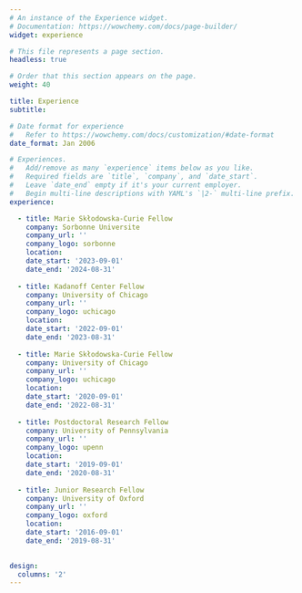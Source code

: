 ```yaml
---
# An instance of the Experience widget.
# Documentation: https://wowchemy.com/docs/page-builder/
widget: experience

# This file represents a page section.
headless: true

# Order that this section appears on the page.
weight: 40

title: Experience
subtitle:

# Date format for experience
#   Refer to https://wowchemy.com/docs/customization/#date-format
date_format: Jan 2006

# Experiences.
#   Add/remove as many `experience` items below as you like.
#   Required fields are `title`, `company`, and `date_start`.
#   Leave `date_end` empty if it's your current employer.
#   Begin multi-line descriptions with YAML's `|2-` multi-line prefix.
experience:

  - title: Marie Skłodowska-Curie Fellow
    company: Sorbonne Universite
    company_url: ''
    company_logo: sorbonne
    location: 
    date_start: '2023-09-01'
    date_end: '2024-08-31'
    
  - title: Kadanoff Center Fellow
    company: University of Chicago
    company_url: ''
    company_logo: uchicago
    location: 
    date_start: '2022-09-01'
    date_end: '2023-08-31'
    
  - title: Marie Skłodowska-Curie Fellow
    company: University of Chicago
    company_url: ''
    company_logo: uchicago
    location: 
    date_start: '2020-09-01'
    date_end: '2022-08-31'
    
  - title: Postdoctoral Research Fellow
    company: University of Pennsylvania
    company_url: ''
    company_logo: upenn
    location: 
    date_start: '2019-09-01'
    date_end: '2020-08-31'
    
  - title: Junior Research Fellow
    company: University of Oxford
    company_url: ''
    company_logo: oxford
    location: 
    date_start: '2016-09-01'
    date_end: '2019-08-31'
      

design:
  columns: '2'
---
```

